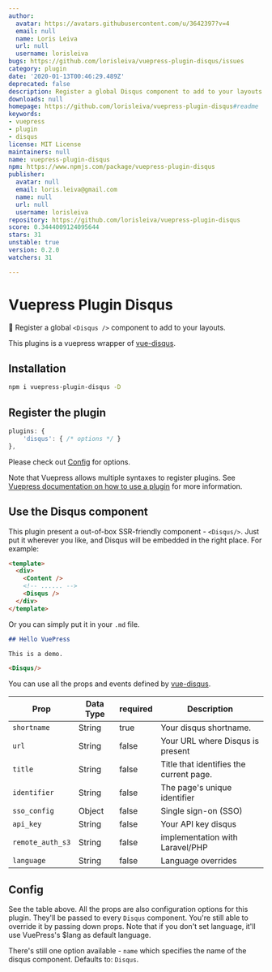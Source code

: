 ```yaml
---
author:
  avatar: https://avatars.githubusercontent.com/u/3642397?v=4
  email: null
  name: Loris Leiva
  url: null
  username: lorisleiva
bugs: https://github.com/lorisleiva/vuepress-plugin-disqus/issues
category: plugin
date: '2020-01-13T00:46:29.489Z'
deprecated: false
description: Register a global Disqus component to add to your layouts
downloads: null
homepage: https://github.com/lorisleiva/vuepress-plugin-disqus#readme
keywords:
- vuepress
- plugin
- disqus
license: MIT License
maintainers: null
name: vuepress-plugin-disqus
npm: https://www.npmjs.com/package/vuepress-plugin-disqus
publisher:
  avatar: null
  email: loris.leiva@gmail.com
  name: null
  url: null
  username: lorisleiva
repository: https://github.com/lorisleiva/vuepress-plugin-disqus
score: 0.3444009124095644
stars: 31
unstable: true
version: 0.2.0
watchers: 31

---
```


# Vuepress Plugin Disqus
🔌 Register a global `<Disqus />` component to add to your layouts.

This plugins is a vuepress wrapper of [vue-disqus](https://github.com/ktquez/vue-disqus).

## Installation

```bash
npm i vuepress-plugin-disqus -D
```

## Register the plugin

```js
plugins: {
    'disqus': { /* options */ }
},
```

Please check out [Config](#config) for options.

Note that Vuepress allows multiple syntaxes to register plugins. See [Vuepress documentation on how to use a plugin](https://vuepress.vuejs.org/plugin/using-a-plugin.html) for more information.

## Use the Disqus component

This plugin present a out-of-box SSR-friendly component  - `<Disqus/>`. Just put it wherever you like, and Disqus will be embedded in the right place. For example:

```html
<template>
  <div>
    <Content />
    <!-- ...... -->
    <Disqus />
  </div>
</template>
```
Or you can simply put it in your `.md` file.
```markdown
## Hello VuePress

This is a demo.

<Disqus/>
```

You can use all the props and events defined by [vue-disqus](https://github.com/ktquez/vue-disqus).

Prop            | Data Type  | required  | Description
--------------- | ---------- | --------- | -----------
`shortname`     | String     | true      | Your disqus shortname.
`url`           | String     | false     | Your URL where Disqus is present
`title`         | String     | false     | Title that identifies the current page.
`identifier`    | String     | false     | The page's unique identifier
`sso_config`    | Object     | false     | Single sign-on (SSO)
`api_key`       | String     | false     | Your API key disqus
`remote_auth_s3`| String     | false     | implementation with Laravel/PHP
`language`      | String     | false     | Language overrides

## Config 

See the table above. All the props are also configuration options for this plugin. They'll be passed to every `Disqus` component. You're still able to override it by passing down props. Note that if you don't set language, it'll use VuePress's $lang as default language.

There's still one option available - `name` which specifies the name of the disqus component. Defaults to: `Disqus`.

